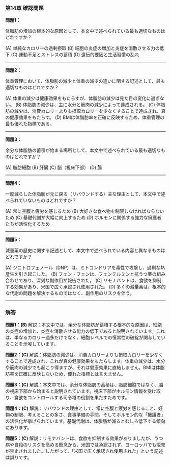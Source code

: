 ### 第14章 確認問題

**問題1：**

体脂肪の増加の根本的な原因として、本文中で述べられている最も適切なものはどれですか？

(A) 単純なカロリーの過剰摂取
(B) 細胞の炎症の増加と炎症を消散させる力の低下
(C) 運動不足とストレスの蓄積
(D) 遺伝的要因と生活習慣の乱れ

---

**問題2：**

体重管理において、体脂肪の減少と体重の減少の違いに関する記述として、最も適切なものはどれですか？

(A) 体重の減少は健康効果をもたらすが、体脂肪の減少は見た目の変化に過ぎない。
(B) 体脂肪の減少は、主に水分と筋肉の減少によって達成される。
(C) 体脂肪の減少は、消費カロリーよりも摂取カロリーを少なくすることで達成され、真の健康効果をもたらす。
(D) BMIは体脂肪率を正確に反映するため、体重管理の最も優れた指標である。

---

**問題3：**

余分な体脂肪の蓄積が始まる場所として、本文中で述べられている最も適切なものはどれですか？

(A) 脂肪細胞
(B) 肝臓
(C) 脳（視床下部）
(D) 腸

---

**問題4：**

一度減らした体脂肪が元に戻る（リバウンドする）主な理由として、本文中で述べられていないものはどれですか？

(A) 常に空腹と疲労を感じるため
(B) 大好きな食べ物を制限しなければならないため
(C) 基礎代謝が大幅に向上するため
(D) ホルモンに関係する強力な擁護者たちが活性化するため

---

**問題5：**

減量薬の歴史に関する記述として、本文中で述べられている内容と異なるものはどれですか？

(A) ジニトロフェノール（DNP）は、ミトコンドリアを毒性で攻撃し、過剰な熱産生を引き起こした。
(B) フェン・フェンは、フェンテルミンと抗うつ薬の組み合わせであり、深刻な副作用が報告された。
(C) リモナバントは、食欲を抑制する効果があり、米国で広く承認され使用された。
(D) 多くの減量薬は、根本的な代謝の問題を解決するものではなく、副作用のリスクを伴う。

---

### 解答

**問題1：(B)**
解説：本文中では、余分な体脂肪が蓄積する根本的な原因は、細胞の炎症の増加と、炎症を消散させる能力の低下であると説明されています。これは、単なるカロリー過多だけでなく、細胞レベルでの恒常性の破綻が関与していることを示唆しています。

**問題2：(C)**
解説：体脂肪の減少は、消費カロリーよりも摂取カロリーを少なくすることで達成され、これが真の健康効果をもたらします。体重の減少は、水分や筋肉の減少でも起こり得ますが、それは健康効果に直結しません。BMIは体脂肪率を正確に反映しないため、優れた指標とは言えません。

**問題3：(C)**
解説：本文中では、余分な体脂肪の蓄積は、脂肪細胞ではなく、脳の視床下部から始まると説明されています。視床下部がホルモン情報を受け取り、食欲をコントロールする司令塔の役割を果たすためです。

**問題4：(C)**
解説：リバウンドの理由として、常に空腹と疲労を感じること、好物の制限、考えることの多さ、食事準備の手間、そしてホルモン的な「擁護者」の活性化が挙げられています。基礎代謝は、体脂肪が減るとむしろ低下する傾向にあります。

**問題5：(C)**
解説：リモナバントは、食欲を抑制する効果がありましたが、うつ病や自殺のリスクを高める懸念から、米国では承認されず、ヨーロッパでも販売が禁止されました。したがって、「米国で広く承認され使用された」という記述は誤りです。
